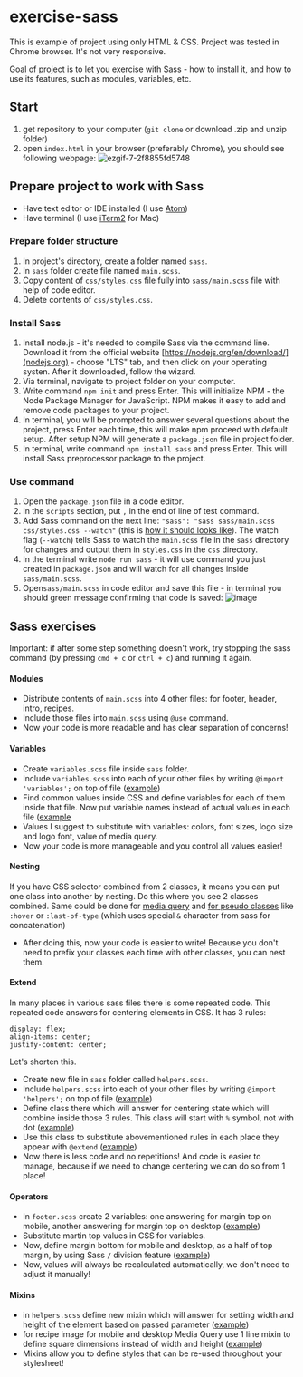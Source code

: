 # exercise-sass
This is example of project using only HTML &amp; CSS. Project was tested in Chrome browser. It's not very responsive.

Goal of project is to let you exercise with Sass - how to install it, and how to use its features, such as modules, variables, etc.

## Start
1. get repository to your computer (`git clone` or download .zip and unzip folder)
2. open `index.html` in your browser (preferably Chrome), you should see following webpage: 
![ezgif-7-2f8855fd5748](https://user-images.githubusercontent.com/528887/108637198-4e249680-7492-11eb-98e2-10e89db37225.gif)

## Prepare project to work with Sass

* Have text editor or IDE installed (I use [Atom](https://atom.io/))
* Have terminal (I use [iTerm2](https://iterm2.com/) for Mac)

### Prepare folder structure
1. In project's directory, create a folder named `sass`.
2. In `sass` folder create file named `main.scss`.
3. Copy content of `css/styles.css` file fully into `sass/main.scss` file with help of code editor.
4. Delete contents of `css/styles.css`.

### Install Sass
1. Install node.js - it's needed to compile Sass via the command line. Download it from the official website [https://nodejs.org/en/download/](nodejs.org) - choose "LTS" tab, and then click on your operating systen. After it downloaded, follow the wizard. 
2. Via terminal, navigate to project folder on your computer.
3. Write command `npm init` and press Enter. This will initialize NPM - the Node Package Manager for JavaScript. NPM makes it easy to add and remove code packages to your project. 
4. In terminal, you will be prompted to answer several questions about the project, press Enter each time, this will make npm proceed with default setup. After setup NPM will generate a `package.json` file in project folder.
5. In terminal, write command `npm install sass` and press Enter. This will install Sass preprocessor package to the project. 

### Use command 
1. Open the `package.json` file in a code editor.
2. In the `scripts` section, put `,` in the end of line of test command.
3. Add Sass command on the next line: `"sass": "sass sass/main.scss css/styles.css --watch"` (this is [how it should looks like](https://github.com/alynioke/exercise-sass-ready/blob/main/package.json#L8)). The watch flag (`--watch`) tells Sass to watch the `main.scss` file in the `sass` directory for changes and output them in `styles.css` in the `css` directory.
4. In the terminal write `node run sass` - it will use command you just created in `package.json` and will watch for all changes inside `sass/main.scss`.
5. Open`sass/main.scss` in code editor and save this file - in terminal you should green message confirming that code is saved:
![image](https://user-images.githubusercontent.com/528887/108642539-728e6c00-74ae-11eb-963a-1bd54c45bb1b.png)


## Sass exercises
Important: if after some step something doesn't work, try stopping the sass command (by pressing `cmd + c` or `ctrl + c`) and running it again. 

#### Modules 
* Distribute contents of `main.scss` into 4 other files: for footer, header, intro, recipes. 
* Include those files into `main.scss` using `@use` command. 
* Now your code is more readable and has clear separation of concerns!

#### Variables
* Create `variables.scss` file inside `sass` folder. 
* Include `variables.scss` into each of your other files by writing `@import 'variables';` on top of file ([example](https://github.com/alynioke/exercise-sass-ready/blob/main/sass/footer.scss#L1))
* Find common values inside CSS and define variables for each of them inside that file. Now put variable names instead of actual values in each file ([example](https://github.com/alynioke/exercise-sass-ready/blob/main/sass/recipes.scss#L12)
* Values I suggest to substitute with variables: colors, font sizes, logo size and logo font, value of media query.
* Now your code is more manageable and you control all values easier!

#### Nesting
If you have CSS selector combined from 2 classes, it means you can put one class into another by nesting. Do this where you see 2 classes combined. Same could be done for [media query](https://github.com/alynioke/exercise-sass-ready/blob/main/sass/header.scss#L9) and [for pseudo classes](https://github.com/alynioke/exercise-sass-ready/blob/main/sass/header.scss#L21) like `:hover` or `:last-of-type` (which uses special `&` character from sass for concatenation)
* After doing this, now your code is easier to write! Because you don't need to prefix your classes each time with other classes, you can nest them.

#### Extend
In many places in various sass files there is some repeated code. This repeated code answers for centering elements in CSS. It has 3 rules: 
 ```
display: flex;
align-items: center;
justify-content: center;
```
Let's shorten this. 
* Create new file in `sass` folder called `helpers.scss`. 
* Include `helpers.scss` into each of your other files by writing `@import 'helpers';` on top of file ([example](https://github.com/alynioke/exercise-sass-ready/blob/main/sass/recipes.scss#L2))
* Define class there which will answer for centering state which will combine inside those 3 rules. This class will start with `%` symbol, not with dot ([example](https://github.com/alynioke/exercise-sass-ready/blob/main/sass/helpers.scss#L2))
* Use this class to substitute abovementioned rules in each place they appear with `@extend` ([example](https://github.com/alynioke/exercise-sass-ready/blob/main/sass/intro.scss#L5))
* Now there is less code and no repetitions! And code is easier to manage, because if we need to change centering we can do so from 1 place!

#### Operators
* In `footer.scss` create 2 variables: one answering for margin top on mobile, another answering for margin top on desktop ([example](https://github.com/alynioke/exercise-sass-ready/blob/main/sass/footer.scss#L2))
* Substitute martin top values in CSS for variables. 
* Now, define margin bottom for mobile and desktop, as a half of top margin, by using Sass `/` division feature ([example](https://github.com/alynioke/exercise-sass-ready/blob/main/sass/footer.scss#L9))
* Now, values will always be recalculated automatically, we don't need to adjust it manually!

#### Mixins
* in `helpers.scss` define new mixin which will answer for setting width and height of the element based on passed parameter ([example](https://github.com/alynioke/exercise-sass-ready/commit/bd94eda132756ecdae40700227266661f0624007#diff-6b35906a2d871acb71bae44d81be370207a70484f8cc646eede944634b36b0a7R8))
* for recipe image for mobile and desktop Media Query use 1 line mixin to define square dimensions instead of width and height ([example](https://github.com/alynioke/exercise-sass-ready/blob/main/sass/recipes.scss#L35)) 
* Mixins allow you to define styles that can be re-used throughout your stylesheet!
  
